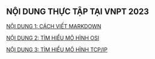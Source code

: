 ## NỘI DUNG THỰC TẬP TẠI VNPT 2023

[NỘI DUNG 1: CÁCH VIẾT MARKDOWN](https://github.com/DoQuan2001/Thuc-tap-2023/blob/main/QuanDD/markdown/docs/Markdown_overview.md)

[NỘI DUNG 2: TÌM HIỂU MÔ HÌNH OSI](https://github.com/DoQuan2001/Thuc-tap-2023/blob/main/QuanDD/OSI/docs/OSI_overview.md)

[NỘI DUNG 3: TÌM HIỂU MÔ HÌNH TCP/IP](https://github.com/DoQuan2001/Thuc-tap-2023/blob/main/QuanDD/TCP-IP/docs/TCPIP.md)